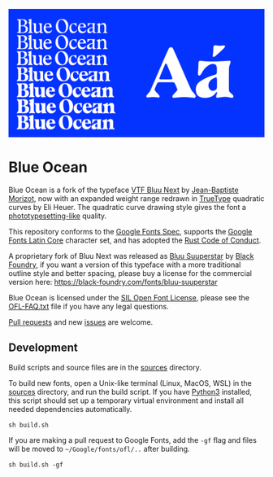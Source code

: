![Sample](documentation/drawbot/variable-font-specimen-001-alpha.gif)

# Blue Ocean

Blue Ocean is a fork of the typeface [VTF Bluu Next](https://velvetyne.fr/fonts/bluu/) by [Jean-Baptiste Morizot](https://github.com/jbmorizot/BluuNext), now with an expanded weight range redrawn in [TrueType](https://en.wikipedia.org/wiki/TrueType#Outlines) quadratic curves by Eli Heuer. The quadratic curve drawing style gives the font a [phototypesetting-like](https://en.wikipedia.org/wiki/Phototypesetting) quality.

This repository conforms to the [Google Fonts Spec](https://github.com/googlefonts/gf-docs/tree/master/Spec), supports the [Google Fonts Latin Core](CHARACTER_SET.txt) character set, and has adopted the [Rust Code of Conduct](https://www.rust-lang.org/policies/code-of-conduct).

A proprietary fork of Bluu Next was released as [Bluu Suuperstar](https://black-foundry.com/fonts/bluu-suuperstar) by [Black Foundry](https://black-foundry.com), if you want a version of this typeface with a more traditional outline style and better spacing, please buy a license for the commercial version here: https://black-foundry.com/fonts/bluu-suuperstar

Blue Ocean is licensed under the [SIL Open Font License](OFL.txt), please see the [OFL-FAQ.txt](OFL-FAQ.txt) file if you have any legal questions.

[Pull requests](https://github.com/eliheuer/blue-ocean/pulls) and new [issues](https://github.com/eliheuer/blue-ocean/issues) are welcome.

## Development

Build scripts and source files are in the [sources](sources) directory.

To build new fonts, open a Unix-like terminal (Linux, MacOS, WSL) in the [sources](sources) directory, and run the build script. If you have [Python3](https://www.python.org/) installed, this script should set up a temporary virtual environment and install all needed dependencies automatically.
```
sh build.sh
```
If you are making a pull request to Google Fonts, add the `-gf` flag and files will be moved to `~/Google/fonts/ofl/..` after building.
```
sh build.sh -gf
```
